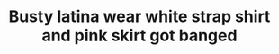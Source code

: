 ---
layout: post
title: Busty latina wear white strap shirt and pink skirt got banged
duration: '10:11'
view: 570
rate: 2
video: 'https://flashservice.xvideos.com/embedframe/23317192'
category:
 - blowjob
 - brunette
 - busty
 - curvy
 - gorgeous
 - rough
 - skinny
 - stunning
tags: 
 - big-tits
 - sucked
 - fucked
priority: 0.9
changefreq: daily
---